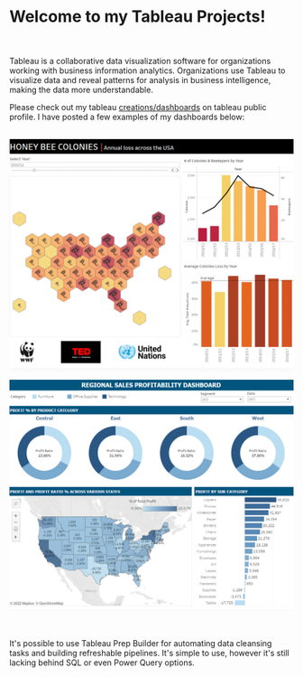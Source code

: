 # Welcome to my Tableau Projects! <br><br/>

Tableau is a collaborative data visualization software for organizations working with business information analytics. Organizations use Tableau to visualize data and reveal patterns for analysis in business intelligence, making the data more understandable.

Please check out my tableau [creations/dashboards](https://public.tableau.com/app/profile/martina.bohunicka2479) on tableau public profile. I have posted a few examples of my dashboards below: <br><br/>

<p align="center">
<img width="650em" src="https://github.com/Tableau-Project-Solutions/.github/blob/main/bees.png" align = "center"/>
</p>

<p align="center">
<img width="650em" src="https://github.com/Tableau-Project-Solutions/.github/blob/main/sales.png" align = "center"/>
</p>

<br><br/>
It's possible to use Tableau Prep Builder for automating data cleansing tasks and building refreshable pipelines. It's simple to use, however it's still lacking behind SQL or even Power Query options.


